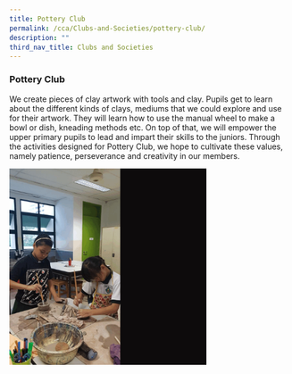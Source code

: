 ```yaml
---
title: Pottery Club
permalink: /cca/Clubs-and-Societies/pottery-club/
description: ""
third_nav_title: Clubs and Societies
---
```

### Pottery Club

We create pieces of clay artwork with tools and clay. Pupils get to learn about the different kinds of clays, mediums that we could explore and use for their artwork. They will learn how to use the manual wheel to make a bowl or dish, kneading methods etc. On top of that, we will empower the upper primary pupils to lead and impart their skills to the juniors. Through the activities designed for Pottery Club, we hope to cultivate these values, namely patience, perseverance and creativity in our members.

<img src="/images/pot.gif" style="width:70%">